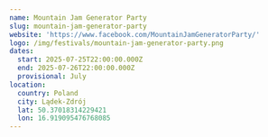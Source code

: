 ```yaml
---
name: Mountain Jam Generator Party
slug: mountain-jam-generator-party
website: 'https://www.facebook.com/MountainJamGeneratorParty/'
logo: /img/festivals/mountain-jam-generator-party.png
dates:
  start: 2025-07-25T22:00:00.000Z
  end: 2025-07-26T22:00:00.000Z
  provisional: July
location:
  country: Poland
  city: Lądek-Zdrój
  lat: 50.37018314229421
  lon: 16.919095476768085
---
```


